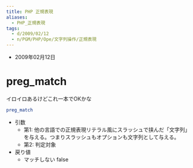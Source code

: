 ```yaml
---
title: PHP 正規表現
aliases:
  - PHP_正規表現
tags:
  - d/2009/02/12
  - n/PGM/PHP/Ope/文字列操作/正規表現
---
```


- 2009年02月12日

preg_match
================================================================================
イロイロあるけどこれ一本でOKかな

```php
preg_match
```

- 引数
  - 第1: 他の言語での正規表現リテラル風にスラッシュで挟んだ「文字列」を与える。つまりスラッシュもオプションも文字列として与える。
  - 第2: 判定対象
- 戻り値
  - マッチしない false
